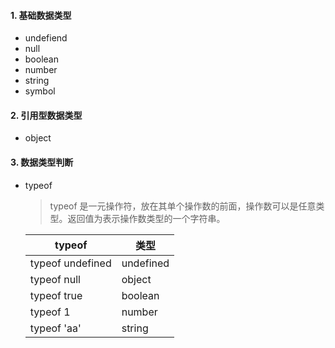 #### 1. 基础数据类型
- undefiend
- null
- boolean
- number
- string
- symbol

#### 2. 引用型数据类型
- object

#### 3. 数据类型判断
- typeof

  > typeof 是一元操作符，放在其单个操作数的前面，操作数可以是任意类型。返回值为表示操作数类型的一个字符串。
  
  |typeof | 类型 |
  |- |- |
  | typeof undefined | undefined |
  | typeof null | object |
  | typeof true | boolean |
  | typeof 1 | number |
  | typeof 'aa'| string |

